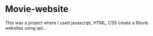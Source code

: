 # Movie-website
This was a project where I used javascript, HTML, CSS  create a Movie websites using api...
